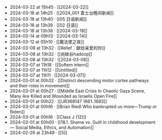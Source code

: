 - 2024-03-22 at 15h45 · [[2024-03-22]]
- 2024-03-18 at 14h25 · [[2024_001 富士台晚间新闻]]
- 2024-03-18 at 13h40 · [[05 日语新闻]]
- 2024-03-18 at 13h39 · [[02 日语]]
- 2024-03-18 at 13h38 · [[2024-03-18]]
- 2024-03-14 at 09h13 · [[2024-03-14]]
- 2024-03-12 at 05h10 · [[魔法使之夜]]
- 2024-03-08 at 13h32 · [[Relief：献给亲爱的你]]
- 2024-03-08 at 13h32 · [[尚硅谷hadoop]]
- 2024-03-08 at 13h32 · [[2024-03-08]]
- 2024-03-07 at 11h18 · [[Softem intern]]
- 2024-03-07 at 11h12 · [[Untitled]]
- 2024-03-07 at 11h11 · [[2024-03-07]]
- 2024-03-01 at 00h32 · [[Distinct descending motor cortex pathways and their roles in movement]]
- 2024-03-01 at 00h27 · [[Middle East Crisis In Chaotic Gaza Scene, Many Are Killed and Wounded as Israelis Open Fire]]
- 2024-03-01 at 00h22 · [[IJR368147 1661..1683]]
- 2024-03-01 at 00h16 · [[Brian Riedl Who bankrupted us more—Trump or Biden]]
- 2024-03-01 at 00h16 · [[Class J (12)]]
- 2024-03-01 at 00h00 · [[18.1. Shame vs. Guilt in childhood development — Social Media, Ethics, and Automation]]
- 2024-02-29 at 23h49 · [[5]]
